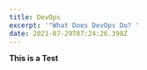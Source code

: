 ```yaml
---
title: DevOps
excerpt: '"What Does DevOps Do? '
date: 2021-07-29T07:24:26.398Z
---
```

**This is a Test**